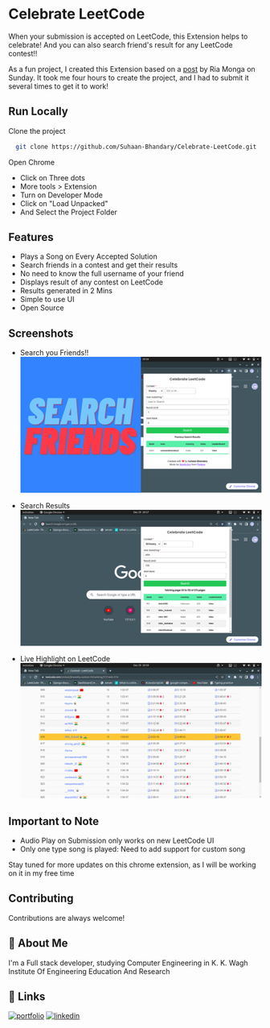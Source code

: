 
# Celebrate LeetCode

When your submission is accepted on LeetCode, this Extension helps to celebrate!
And you can also search friend's result for any LeetCode contest!!

As a fun project, I created this Extension based on a [post](https://www.linkedin.com/posts/ria-monga_sidhu-moose-wala-would-do-too-https-activity-7005049528282165248-fsBn?utm_source=share&utm_medium=member_desktop) by Ria Monga on Sunday. It took me four hours to create the project, and I had to submit it several times to get it to work!

## Run Locally

Clone the project

```bash
  git clone https://github.com/Suhaan-Bhandary/Celebrate-LeetCode.git
```

Open Chrome

- Click on Three dots
- More tools > Extension
- Turn on Developer Mode
- Click on "Load Unpacked"
- And Select the Project Folder

## Features

- Plays a Song on Every Accepted Solution
- Search friends in a contest and get their results
- No need to know the full username of your friend
- Displays result of any contest on LeetCode
- Results generated in 2 Mins
- Simple to use UI
- Open Source

## Screenshots

- Search you Friends!!
![Search Friends](./src/assets/screenshots/SearchFriends.png)

- Search Results
![Search Result](./src/assets/screenshots/SearchResult.png)

- Live Highlight on LeetCode
![Friend result Highlight on LeetCode](./src/assets/screenshots/HighlightOnLeetcode.png)

## Important to Note

- Audio Play on Submission only works on new LeetCode UI
- Only one type song is played: Need to add support for custom song

Stay tuned for more updates on this chrome extension, as I will be working on it in my free time

## Contributing

Contributions are always welcome!

## 🚀 About Me

I'm a Full stack developer, studying Computer Engineering in K. K. Wagh Institute Of Engineering Education And Research

## 🔗 Links

[![portfolio](https://img.shields.io/badge/my_portfolio-000?style=for-the-badge&logo=ko-fi&logoColor=white)](https://suhaan-bhandary.github.io/suhaan-portfolio/)
[![linkedin](https://img.shields.io/badge/linkedin-0A66C2?style=for-the-badge&logo=linkedin&logoColor=white)](https://www.linkedin.com/in/suhaan-bhandary/)

